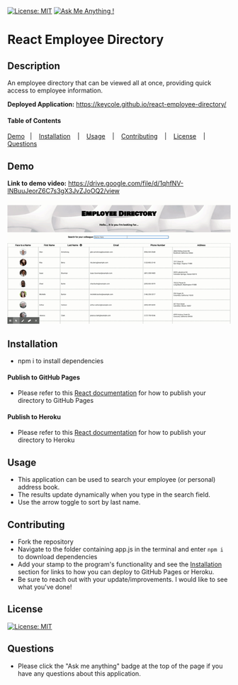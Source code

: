 [![License: MIT](https://img.shields.io/badge/License-MIT-yellow.svg)](https://opensource.org/licenses/MIT)
[![Ask Me Anything !](https://img.shields.io/badge/Ask%20me-anything-1abc9c.svg)](mailto:nicole.graiff@gmail.com)

# React Employee Directory 

## Description
An employee directory that can be viewed all at once, providing quick access to employee information.

**Deployed Application:** https://keycole.github.io/react-employee-directory/

#### Table of Contents

[Demo](#demo) &nbsp;&nbsp;| &nbsp;&nbsp; [Installation](#installation) &nbsp;&nbsp; | &nbsp;&nbsp; [Usage](#usage) &nbsp;&nbsp; | &nbsp;&nbsp; [Contributing](#contributing) &nbsp;&nbsp; | &nbsp;&nbsp; [License](#license) &nbsp;&nbsp; |  &nbsp;&nbsp; [Questions](#questions)

## Demo

**Link to demo video:** https://drive.google.com/file/d/1qhfNV-lNBuuJeorZ6C7s3gX3JvZJoOQ2/view

![Demo GIF](https://raw.githubusercontent.com/keycole/react-employee-directory/master/assets/readmeImages/demo.gif)

## Installation
- npm i to install dependencies

#### Publish to GitHub Pages

- Please refer to this [React documentation](https://create-react-app.dev/docs/deployment/#github-pages) for how to publish your directory to GitHub Pages

#### Publish to Heroku

- Please refer to this [React documentation](https://create-react-app.dev/docs/deployment/#heroku) for how to publish your directory to Heroku

## Usage

- This application can be used to search your employee (or personal) address book.
- The results update dynamically when you type in the search field.
- Use the arrow toggle to sort by last name.

## Contributing

- Fork the repository
- Navigate to the folder containing app.js in the terminal and enter ```npm i``` to download dependencies
- Add your stamp to the program's functionality and see the [Installation](#installation) section for links to how you can deploy to GitHub Pages or Heroku.
- Be sure to reach out with your update/improvements. I would like to see what you've done! 

## License

[![License: MIT](https://img.shields.io/badge/License-MIT-yellow.svg)](https://opensource.org/licenses/MIT)

## Questions

- Please click the "Ask me anything" badge at the top of the page if you have any questions about this application.